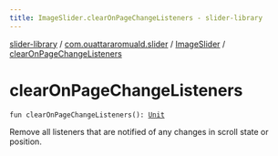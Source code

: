 ```yaml
---
title: ImageSlider.clearOnPageChangeListeners - slider-library
---
```


[slider-library](../../index.html) / [com.ouattararomuald.slider](../index.html) / [ImageSlider](index.html) / [clearOnPageChangeListeners](./clear-on-page-change-listeners.html)

# clearOnPageChangeListeners

`fun clearOnPageChangeListeners(): `[`Unit`](https://kotlinlang.org/api/latest/jvm/stdlib/kotlin/-unit/index.html)

Remove all listeners that are notified of any changes in scroll state or position.

